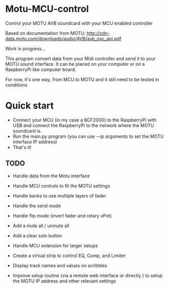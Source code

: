 # Motu-MCU-control
Control your MOTU AVB soundcard with your MCU enabled controller

Based on documentation from MOTU:  http://cdn-data.motu.com/downloads/audio/AVB/avb_osc_api.pdf

Work in progress...

This program convert data from your Midi controller and send it to your MOTU sound interface.
It can be placed on your computer or on a RaspberryPi like computer board.

For now, it's one way, from MCU to MOTU and it still need to be tested in conditions

# Quick start 
- Connect your MCU (in my case a BCF2000) to the RaspberryPi with USB and connect the RaspberryPi to the network where the MOTU soundcard is.
- Run the main.py program (you can use *--ip* arguments to set the MOTU interface IP address)
- That's it!

## TODO
* Handle data from the Motu interface
* Handle MCU controls to fit the MOTU settings

* Handle banks to use multiple layers of fader
* Handle the send mode
* Handle flip mode (invert fader and rotary vPot)
* Add a mute all / unmute all
* Add a clear solo button
* Handle MCU extension for larger setups

* Create a virtual strip to control EQ, Comp, and Limiter
* Display track names and values on scribbles 
* Improve setup routine (via a remote web interface or directly ) to setup the MOTU IP address and other relevant settings

